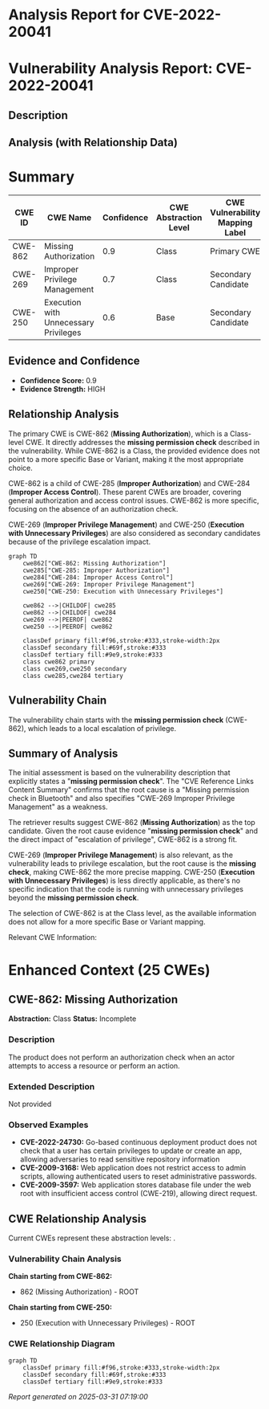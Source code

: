 # Analysis Report for CVE-2022-20041

# Vulnerability Analysis Report: CVE-2022-20041

## Description



## Analysis (with Relationship Data)

# Summary
| CWE ID  | CWE Name                                                                                                  | Confidence | CWE Abstraction Level | CWE Vulnerability Mapping Label | CWE-Vulnerability Mapping Notes |
| ------- | --------------------------------------------------------------------------------------------------------- | ---------- | --------------------- | ------------------------------- | ----------------------------- |
| CWE-862 | Missing Authorization                                                                                     | 0.9        | Class                 | Primary CWE                     | Allowed-with-Review           |
| CWE-269 | Improper Privilege Management                                                                              | 0.7        | Class                 | Secondary Candidate             | Allowed                       |
| CWE-250 | Execution with Unnecessary Privileges                                                                   | 0.6        | Base                  | Secondary Candidate             | Allowed                       |

## Evidence and Confidence

*   **Confidence Score:** 0.9
*   **Evidence Strength:** HIGH

## Relationship Analysis
The primary CWE is CWE-862 (**Missing Authorization**), which is a Class-level CWE. It directly addresses the **missing permission check** described in the vulnerability. While CWE-862 is a Class, the provided evidence does not point to a more specific Base or Variant, making it the most appropriate choice.

CWE-862 is a child of CWE-285 (**Improper Authorization**) and CWE-284 (**Improper Access Control**). These parent CWEs are broader, covering general authorization and access control issues. CWE-862 is more specific, focusing on the absence of an authorization check.

CWE-269 (**Improper Privilege Management**) and CWE-250 (**Execution with Unnecessary Privileges**) are also considered as secondary candidates because of the privilege escalation impact.

```mermaid
graph TD
    cwe862["CWE-862: Missing Authorization"]
    cwe285["CWE-285: Improper Authorization"]
    cwe284["CWE-284: Improper Access Control"]
    cwe269["CWE-269: Improper Privilege Management"]
    cwe250["CWE-250: Execution with Unnecessary Privileges"]

    cwe862 -->|CHILDOF| cwe285
    cwe862 -->|CHILDOF| cwe284
    cwe269 -->|PEEROF| cwe862
    cwe250 -->|PEEROF| cwe862
    
    classDef primary fill:#f96,stroke:#333,stroke-width:2px
    classDef secondary fill:#69f,stroke:#333
    classDef tertiary fill:#9e9,stroke:#333
    class cwe862 primary
    class cwe269,cwe250 secondary
    class cwe285,cwe284 tertiary
```

## Vulnerability Chain
The vulnerability chain starts with the **missing permission check** (CWE-862), which leads to a local escalation of privilege.

## Summary of Analysis
The initial assessment is based on the vulnerability description that explicitly states a "**missing permission check**". The "CVE Reference Links Content Summary" confirms that the root cause is a "Missing permission check in Bluetooth" and also specifies "CWE-269 Improper Privilege Management" as a weakness.

The retriever results suggest CWE-862 (**Missing Authorization**) as the top candidate. Given the root cause evidence "**missing permission check**" and the direct impact of "escalation of privilege", CWE-862 is a strong fit.

CWE-269 (**Improper Privilege Management**) is also relevant, as the vulnerability leads to privilege escalation, but the root cause is the **missing check**, making CWE-862 the more precise mapping. CWE-250 (**Execution with Unnecessary Privileges**) is less directly applicable, as there's no specific indication that the code is running with unnecessary privileges beyond the **missing permission check**.

The selection of CWE-862 is at the Class level, as the available information does not allow for a more specific Base or Variant mapping.

Relevant CWE Information:

# Enhanced Context (25 CWEs)

## CWE-862: Missing Authorization
**Abstraction:** Class
**Status:** Incomplete

### Description
The product does not perform an authorization check when an actor attempts to access a resource or perform an action.

### Extended Description
Not provided

### Observed Examples
- **CVE-2022-24730:** Go-based continuous deployment product does not check that a user has certain privileges to update or create an app, allowing adversaries to read sensitive repository information
- **CVE-2009-3168:** Web application does not restrict access to admin scripts, allowing authenticated users to reset administrative passwords.
- **CVE-2009-3597:** Web application stores database file under the web root with insufficient access control (CWE-219), allowing direct request.


## CWE Relationship Analysis

Current CWEs represent these abstraction levels: .


### Vulnerability Chain Analysis

**Chain starting from CWE-862:**
- 862 (Missing Authorization) - ROOT


**Chain starting from CWE-250:**
- 250 (Execution with Unnecessary Privileges) - ROOT



### CWE Relationship Diagram

```mermaid
graph TD
    classDef primary fill:#f96,stroke:#333,stroke-width:2px
    classDef secondary fill:#69f,stroke:#333
    classDef tertiary fill:#9e9,stroke:#333
```



*Report generated on 2025-03-31 07:19:00*
